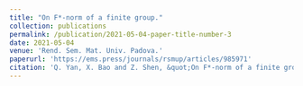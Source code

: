 ```yaml
---
title: "On F*-norm of a finite group."
collection: publications
permalink: /publication/2021-05-04-paper-title-number-3
date: 2021-05-04
venue: 'Rend. Sem. Mat. Univ. Padova.'
paperurl: 'https://ems.press/journals/rsmup/articles/985971'
citation: 'Q. Yan, X. Bao and Z. Shen, &quot;On F*-norm of a finite group,&quot; Rend. Sem. Mat. Univ. Padova. 145 (2021), 181-190.'
---
```


